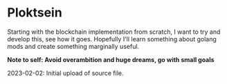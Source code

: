 # Ploktsein
Starting with the blockchain implementation from scratch, I want to try and develop this, see how it goes.
Hopefully I'll learn something about golang mods and create something marginally useful.

**Note to self: Avoid overambition and huge dreams, go with small goals**

2023-02-02: Initial upload of source file.
